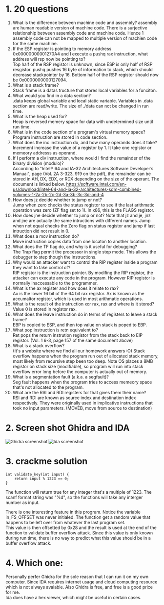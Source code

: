 # 1. 20 questions
1. What is the difference between machine code and assembly?
assembly are human readable version of machine code. There is a surjective relationship between assembly code and machine code. Hence 1 assembly code can not be mapped to multiple version of machien code for the same machine.   
2. If the ESP register is pointing to memory address 0x00000000001270A4 and I execute a pushq rax instruction, what address will rsp now be pointing to?  
Top half of the RSP registor is unknown, since ESP is only half of RSP resgistor. pushq pushes 16 byte of information to stack, which should decrease stackpointer by 16. Bottom half of the RSP registor should now be 0x0000000000127094.  
3. What is a stack frame?  
Stack frame is a datas tructure that stores local variables for a funciton.   
4. What would you find in a data section?         
.data keeps global variable and local static variable. Variables in .data section are read/write. The size of ./data can not be changed in run time.                                                                                                        
5. What is the heap used for?    
Heap is reversed memery space for data with undetermined size until run time.                                                                                                                          
6. What is in the code section of a program's virtual memory space?      
Program instruction are stored in code section.                                                                                    
7. What does the inc instruction do, and how many operands does it take?       
Increment increase the value of a registor by 1. It take one registor or memeory addresss as operand.                                                                               
8. If I perform a div instruction, where would I find the remainder of the binary division (modulo)?              
According to "Intel® 64 and IA-32 Architectures Software Developer’s Manual", page (Vol. 2A 3-323, 919 on the pdf), the remainder can be stored in AH, DX, EDX, or RDX depending on the size of the operant. The document is linked below.
https://software.intel.com/en-us/download/intel-64-and-ia-32-architectures-sdm-combined-volumes-1-2a-2b-2c-2d-3a-3b-3c-3d-and-4                                         
9. How does jz decide whether to jump or not?       
Jump when zero checks the status registor to see if the last arithmatic operation was zero (ZF flag set to 1). In x86, this is the FLAGS registor.                                                                                                            
10. How does jne decide whether to jump or not? 
Note that jz and je, jnz and jne are actually the same intructions with different names. Jump when not equal checks the Zero flag on status registor and jump if last intruction did not result in 0.                                                                                                                
11. What does a mov instruction do?   
Move instruction copies data from one locaton to another location.                                                                                                                       
12. What does the TF flag do, and why is it useful for debugging?   
The Trap flag permit the processor in single step mode. This allows the debugger to step though the instructions.                                                                                            
13. Why would an attacker want to control the RIP register inside a program they want to take control of?    
RIP registor is the instruction pointer. By modifing the RIP registor, the attacker can execute any code in the program. However RIP registor is normally inaccessable to the programmer.                                                 
14. What is the ax register and how does it relate to rax?      
Ax is the lower 16 bit of the 64 bit rax registor. Ax is known as the accumaltor registor, which is used in most arithmatic operations.                                                                                               
15. What is the result of the instruction xor rax, rax and where is it stored? 
Value 0 is stored in registor rax.                                                                                
16. What does the leave instruction do in terms of registers to leave a stack frame?   
EBP is copied to ESP, and then top value on stack is poped to EBP.                                                                      
17. What pop instruction is retn equivalent to?     
Ret pops the return instrution registor from the stack back to EIP registor. (Vol. 1 6-3, page 157 of the same document above)                                                                                                        
18. What is a stack overflow?   
(It's a website where we find all our homework answers :O) Stack overflow happens when the program run out of allocated stack memory, most likely from recursive step been too deep. Note OS places a 8MB registor on stack size (modifiable), 
so program will run into stack overflow error long before the computer is actually out of memory.                                                                                                                               
19. What is a segmentation fault (a.k.a. a segfault)?     
Seg fault happens when the program tries to access memeory space that's not allocated to the program.                                                                                                    
20. What are the RSI and RDI registers for that gives them their name?      
RSI and RDI are known as source index and destination index respectively. They were originally used in implicative instructions that took no input parameters. (MOVEB, move from source to destination)                                                                                

# 2. Screen shot Ghidra and IDA
![Ghidra screenshot](/Ghidra.png)
![Ida screenshot](/Ida.png)

# 3. crackme solution
```
int validate_key(int input) {
	return input % 1223 == 0;
}
```
The function will return true for any integer that's a multiple of 1223. 
The scanf format string was "%d", so the functions will take any interger number as input. 

There is one interesting feature in this program. Notice the variable in_FS_OFFSET was never initialed. The function get a random value that happens to be left over from whatever the last program set.  
This value is then offsetted by 0x28 and the result is used at the end of the function to validate buffer overflow attack. Since this value is only known during run time, there is no way to predict what this value should be in a buffer overflow attack.  

# 4. Which one:
Personally perfer Ghidra for the sole reason that I can run it on my own computer. Since IDA requires internet usage and cloud computing resource which is not always avaiable. Also Ghidra is free, and free is a good price for me.   
Ida does have a hex viewer, which might be useful in certain cases. 
